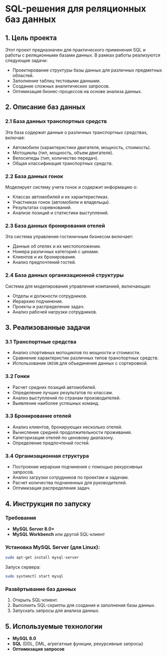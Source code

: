 # SQL-решения для реляционных баз данных

## 1. Цель проекта
Этот проект предназначен для практического применения SQL и работы с реляционными базами данных. В рамках работы реализуются следующие задачи:
- Проектирование структуры базы данных для различных предметных областей.
- Заполнение таблиц тестовыми данными.
- Создание сложных аналитических запросов.
- Оптимизация бизнес-процессов на основе анализа данных.

## 2. Описание баз данных
### 2.1 База данных транспортных средств
Эта база содержит данные о различных транспортных средствах, включая:
- Автомобили (характеристики двигателя, мощность, стоимость).
- Мотоциклы (тип, мощность, объем двигателя).
- Велосипеды (тип, количество передач).
- Общая классификация транспортных средств.

### 2.2 База данных гонок
Моделирует систему учета гонок и содержит информацию о:
- Классах автомобилей и их характеристиках.
- Участниках гонок (автомобили и владельцы).
- Результатах соревнований.
- Анализе позиций и статистики выступлений.

### 2.3 База данных бронирования отелей
Эта система управления гостиничным бизнесом включает:
- Данные об отелях и их местоположении.
- Номера различных категорий с ценами.
- Клиентов и их бронирования.
- Анализ предпочтений гостей.

### 2.4 База данных организационной структуры
Система для моделирования управления компанией, включающая:
- Отделы и должности сотрудников.
- Иерархию подчинения.
- Проекты и распределение задач.
- Анализ рабочей нагрузки сотрудников.

## 3. Реализованные задачи
### 3.1 Транспортные средства
- Анализ спортивных мотоциклов по мощности и стоимости.
- Сравнение характеристик различных типов транспортных средств.
- Использование `UNION` для объединения данных с сортировкой.

### 3.2 Гонки
- Расчет средних позиций автомобилей.
- Определение лучших результатов по классам.
- Анализ выступлений по странам производителей.
- Выявление наиболее успешных команд.

### 3.3 Бронирование отелей
- Анализ клиентов, бронирующих несколько отелей.
- Вычисление средней продолжительности проживания.
- Категоризация отелей по ценовому диапазону.
- Определение предпочтений гостей.

### 3.4 Организационная структура
- Построение иерархии подчинения с помощью рекурсивных запросов.
- Анализ загрузки сотрудников по проектам и задачам.
- Расчет количества подчиненных для руководителей.
- Оптимизация распределения задач.

## 4. Инструкция по запуску
### Требования
- **MySQL Server 8.0+**
- **MySQL Workbench** или другой SQL-клиент

### Установка MySQL Server (для Linux):
```sh
sudo apt-get install mysql-server
```
Запуск сервера:
```sh
sudo systemctl start mysql
```

### Развёртывание баз данных
1. Открыть SQL-клиент.
2. Выполнить SQL-скрипты для создания и заполнения базы данных.
3. Запускать запросы для анализа данных.

## 5. Используемые технологии
- **MySQL 8.0**
- **SQL** (DDL, DML, агрегатные функции, рекурсивные запросы)
- **Оптимизация запросов**

